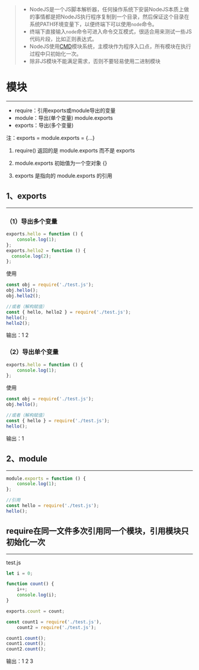 >- NodeJS是一个JS脚本解析器，任何操作系统下安装NodeJS本质上做的事情都是把NodeJS执行程序复制到一个目录，然后保证这个目录在系统PATH环境变量下，以便终端下可以使用`node`命令。
>- 终端下直接输入`node`命令可进入命令交互模式，很适合用来测试一些JS代码片段，比如正则表达式。
>- NodeJS使用[CMD](http://wiki.commonjs.org/)模块系统，主模块作为程序入口点，所有模块在执行过程中只初始化一次。
>- 除非JS模块不能满足需求，否则不要轻易使用二进制模块

# 模块

---

- require：引用exports或module导出的变量
- module：导出(单个变量)  module.exports
- exports：导出(多个变量)

注：exports = module.exports = {...}

1. require() 返回的是 module.exports 而不是 exports

2. module.exports 初始值为一个空对象 {}

3. exports 是指向的 module.exports 的引用

   

## 1、exports

----

### （1）导出多个变量

```javascript
exports.hello = function () {
	console.log(1);
};
exports.hello2 = function () {
  console.log(2);
};
```

使用

```javascript
const obj = require('./test.js');
obj.hello();
obj.hello2();

//或者（解构赋值）
const { hello, hello2 } = require('./test.js');
hello();
hello2();
```

输出：1 2

### （2）导出单个变量

```javascript
exports.hello = function () {
	console.log(1);
};
```

使用

```javascript
const obj = require('./test.js');
obj.hello();

//或者（解构赋值）
const { hello } = require('./test.js');
hello();
```

输出：1



## 2、module

----

```javascript
module.exports = function () {
    console.log(1);
};

//引用
const hello = require('./test.js');
hello();
```



## require在同一文件多次引用同一个模块，引用模块只初始化一次

----

test.js

```javascript
let i = 0;

function count() {
	i++;
	console.log(i);
}

exports.count = count;
```

```javascript
const count1 = require('./test.js'),
	count2 = require('./test.js');

count1.count();
count1.count();
count2.count();
```

输出：1 2 3